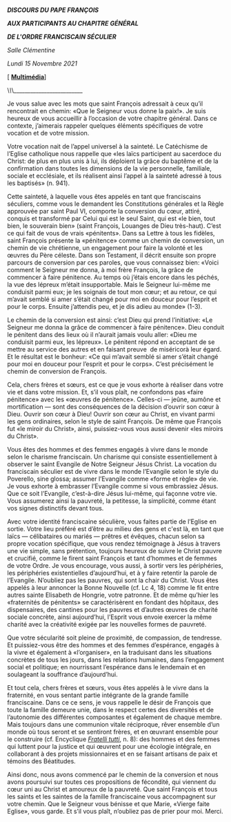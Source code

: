***DISCOURS DU PAPE FRANÇOIS***

***AUX PARTICIPANTS AU CHAPITRE GÉNÉRAL***

***DE L'ORDRE FRANCISCAIN SÉCULIER***

*Salle Clémentine*

*Lundi 15 Novembre 2021*

\[ **[Multimédia](http://w2.vatican.va/content/francesco/fr/events/event.dir.html/content/vaticanevents/fr/2021/11/15/ordinefrancescano-secolare.html)**\]

\\_\\_\\_\_\_\_\_\_\_\_\_\_\_\_\_\_\_\_\_\_\_\_\_\_\_\_\_

Je vous salue avec les mots que saint François adressait à ceux qu’il rencontrait en chemin: «Que le Seigneur vous donne la paix!». Je suis heureux de vous accueillir à l’occasion de votre chapitre général. Dans ce contexte, j’aimerais rappeler quelques éléments spécifiques de votre vocation et de votre mission.

Votre vocation nait de l’appel universel à la sainteté. Le Catéchisme de l’Eglise catholique nous rappelle que «les laïcs participent au sacerdoce du Christ: de plus en plus unis à lui, ils déploient la grâce du baptême et de la confirmation dans toutes les dimensions de la vie personnelle, familiale, sociale et ecclésiale, et ils réalisent ainsi l’appel à la sainteté adressé à tous les baptisés» (n. 941).

Cette sainteté, à laquelle vous êtes appelés en tant que franciscains séculiers, comme vous le demandent les Constitutions générales et la Règle approuvée par saint Paul VI, comporte la conversion du cœur, attiré, conquis et transformé par Celui qui est le seul Saint, qui est «le bien, tout bien, le souverain bien» (saint François, Louanges de Dieu très-haut). C’est ce qui fait de vous de vrais «pénitents». Dans sa Lettre à tous les fidèles, saint François présente la «pénitence» comme un chemin de conversion, un chemin de vie chrétienne, un engagement pour faire la volonté et les œuvres du Père céleste. Dans son Testament, il décrit ensuite son propre parcours de conversion par ces paroles, que vous connaissez bien: «Voici comment le Seigneur me donna, à moi frère François, la grâce de commencer à faire pénitence. Au temps où j’étais encore dans les péchés, la vue des lépreux m’était insupportable. Mais le Seigneur lui-même me conduisit parmi eux; je les soignais de tout mon cœur; et au retour, ce qui m’avait semblé si amer s’était changé pour moi en douceur pour l’esprit et pour le corps. Ensuite j’attendis peu, et je dis adieu au monde» (1-3).

Le chemin de la conversion est ainsi: c’est Dieu qui prend l’initiative: «Le Seigneur me donna la grâce de commencer à faire pénitence». Dieu conduit le pénitent dans des lieux où il n’aurait jamais voulu aller: «Dieu me conduisit parmi eux, les lépreux». Le pénitent répond en acceptant de se mettre au service des autres et en faisant preuve  de miséricorà leur égard. Et le résultat est le bonheur: «Ce qui m’avait semblé si amer s’était changé pour moi en douceur pour l’esprit et pour le corps». C’est précisément le chemin de conversion de François.

Cela, chers frères et sœurs, est ce que je vous exhorte à réaliser dans votre vie et dans votre mission. Et, s’il vous plaît, ne confondons pas «faire pénitence» avec les «œuvres de pénitence». Celles-ci — jeûne, aumône et mortification — sont des conséquences de la décision d’ouvrir son cœur à Dieu. Ouvrir son cœur à Dieu! Ouvrir son cœur au Christ, en vivant parmi les gens ordinaires, selon le style de saint François. De même que François fut «le miroir du Christ», ainsi, puissiez-vous vous aussi devenir «les miroirs du Christ».

Vous êtes des hommes et des femmes engagés à vivre dans le monde selon le charisme franciscain. Un charisme qui consiste essentiellement à observer le saint Evangile de Notre Seigneur Jésus Christ. La vocation du franciscain séculier est de vivre dans le monde l’Evangile selon le style du Poverello, sine glossa; assumer l’Evangile comme «forme et règle» de vie. Je vous exhorte à embrasser l’Evangile comme si vous embrassiez Jésus. Que ce soit l’Evangile, c’est-à-dire Jésus lui-même, qui façonne votre vie. Vous assumerez ainsi la pauvreté, la petitesse, la simplicité, comme étant vos signes distinctifs devant tous.

Avec votre identité franciscaine séculière, vous faites partie de l’Eglise en sortie. Votre lieu préféré est d’être au milieu des gens et c'est là, en tant que laïcs — célibataires ou mariés — prêtres et évêques, chacun selon sa propre vocation spécifique, que vous rendez témoignage à Jésus à travers une vie simple, sans prétention, toujours heureux de suivre le Christ pauvre et crucifié, comme le firent saint François et tant d’hommes et de femmes de votre Ordre. Je vous encourage, vous aussi, à sortir vers les périphéries, les périphéries existentielles d’aujourd’hui, et à y faire retentir la parole de l’Evangile. N’oubliez pas les pauvres, qui sont la chair du Christ. Vous êtes appelés à leur annoncer la Bonne Nouvelle (cf. Lc 4, 18) comme le fit entre autres sainte Elisabeth de Hongrie, votre patronne. Et de même qu’hier les «fraternités de pénitents» se caractérisèrent en fondant des hôpitaux, des dispensaires, des cantines pour les pauvres et d’autres œuvres de charité sociale concrète, ainsi aujourd’hui, l’Esprit vous envoie exercer la même charité avec la créativité exigée par les nouvelles formes de pauvreté.

Que votre sécularité soit pleine de proximité, de compassion, de tendresse. Et puissiez-vous être des hommes et des femmes d’espérance, engagés à la vivre et également à «l’organiser», en la traduisant dans les situations concrètes de tous les jours, dans les relations humaines, dans l’engagement social et politique; en nourrissant l’espérance dans le lendemain et en soulageant la souffrance d’aujourd’hui.

Et tout cela, chers frères et sœurs, vous êtes appelés à le vivre dans la fraternité, en vous sentant partie intégrante de la grande famille franciscaine. Dans ce ce sens, je vous rappelle le désir de François que toute la famille demeure unie, dans le respect certes des diversités et de l’autonomie des différentes composantes et également de chaque membre. Mais toujours dans une communion vitale réciproque, rêver ensemble d’un monde où tous seront et se sentiront frères, et en œuvrant ensemble pour le construire (cf. Encyclique *[Fratelli tutti](https://www.vatican.va/content/francesco/fr/encyclicals/documents/papa-francesco_20201003_enciclica-fratelli-tutti.html)*, n. 8): des hommes et des femmes qui luttent pour la justice et qui œuvrent pour une écologie intégrale, en collaborant à des projets missionnaires et en se faisant artisans de paix et témoins des Béatitudes.

Ainsi donc, nous avons commencé par le chemin de la conversion et nous avons poursuivi sur toutes ces propositions de fécondité, qui viennent du cœur uni au Christ et amoureux de la pauvreté. Que saint François et tous les saints et les saintes de la famille franciscaine vous accompagnent sur votre chemin. Que le Seigneur vous bénisse et que Marie, «Vierge faite Eglise», vous garde. Et s’il vous plaît, n’oubliez pas de prier pour moi. Merci.